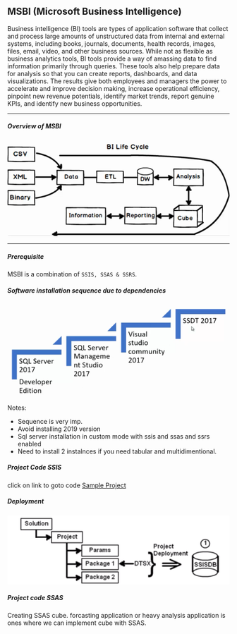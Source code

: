 ## MSBI (Microsoft Business Intelligence)
Business intelligence (BI) tools are types of application software that collect and process large amounts of unstructured data from internal and external systems, including books, journals, documents, health records, images, files, email, video, and other business sources. While not as flexible as business analytics tools, BI tools provide a way of amassing data to find information primarily through queries. These tools also help prepare data for analysis so that you can create reports, dashboards, and data visualizations. The results give both employees and managers the power to accelerate and improve decision making, increase operational efficiency, pinpoint new revenue potentials, identify market trends, report genuine KPIs, and identify new business opportunities.

---
##### Overview of MSBI
![Concept MSBI](../msbi/biLife.png)

---
##### Prerequisite
MSBI is a combination of `SSIS, SSAS & SSRS`.

##### Software installation sequence due to dependencies
![Concept installation](../msbi/install.png)

Notes:

- Sequence is very imp.
- Avoid installing 2019 version
- Sql server installation in custom mode with ssis and ssas and ssrs enabled
 - Need to install 2 instalnces if you need tabular and multidimentional.

 ##### Project Code SSIS

click on link to goto code [Sample Project](https://github.com/programfiction/SSIS)

 ##### Deployment

 ![Concept Deployment](../msbi/Deployment.png)

 ##### Project code SSAS
 Creating SSAS cube. forcasting application or heavy analysis application is ones where we can implement cube with SSAS. 